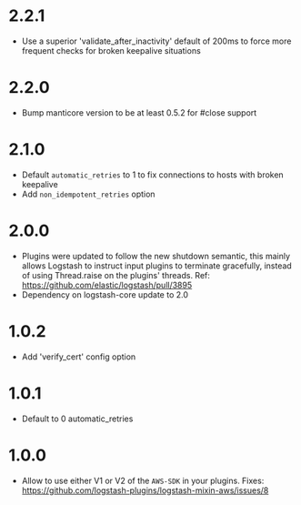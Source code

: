 # 2.2.1
 * Use a superior 'validate_after_inactivity' default of 200ms to force more frequent checks for broken keepalive situations
# 2.2.0
 * Bump manticore version to be at least 0.5.2 for #close support
# 2.1.0
 * Default `automatic_retries` to 1 to fix connections to hosts with broken keepalive
 * Add `non_idempotent_retries` option
# 2.0.0
 * Plugins were updated to follow the new shutdown semantic, this mainly allows Logstash to instruct input plugins to terminate gracefully, 
   instead of using Thread.raise on the plugins' threads. Ref: https://github.com/elastic/logstash/pull/3895
 * Dependency on logstash-core update to 2.0
# 1.0.2
  * Add 'verify_cert' config option
# 1.0.1
  * Default to 0 automatic_retries
# 1.0.0
  * Allow to use either V1 or V2 of the `AWS-SDK` in your plugins. Fixes: https://github.com/logstash-plugins/logstash-mixin-aws/issues/8
